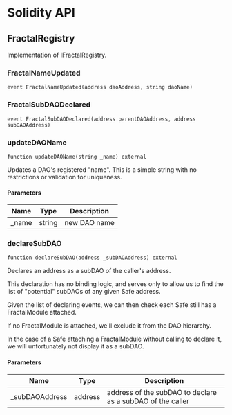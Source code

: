 # Solidity API

## FractalRegistry

Implementation of IFractalRegistry.

### FractalNameUpdated

```solidity
event FractalNameUpdated(address daoAddress, string daoName)
```

### FractalSubDAODeclared

```solidity
event FractalSubDAODeclared(address parentDAOAddress, address subDAOAddress)
```

### updateDAOName

```solidity
function updateDAOName(string _name) external
```

Updates a DAO's registered "name". This is a simple string
with no restrictions or validation for uniqueness.

#### Parameters

| Name | Type | Description |
| ---- | ---- | ----------- |
| _name | string | new DAO name |

### declareSubDAO

```solidity
function declareSubDAO(address _subDAOAddress) external
```

Declares an address as a subDAO of the caller's address.

This declaration has no binding logic, and serves only
to allow us to find the list of "potential" subDAOs of any 
given Safe address.

Given the list of declaring events, we can then check each
Safe still has a FractalModule attached.

If no FractalModule is attached, we'll exclude it from the
DAO hierarchy.

In the case of a Safe attaching a FractalModule without calling 
to declare it, we will unfortunately not display it as a subDAO.

#### Parameters

| Name | Type | Description |
| ---- | ---- | ----------- |
| _subDAOAddress | address | address of the subDAO to declare       as a subDAO of the caller |

